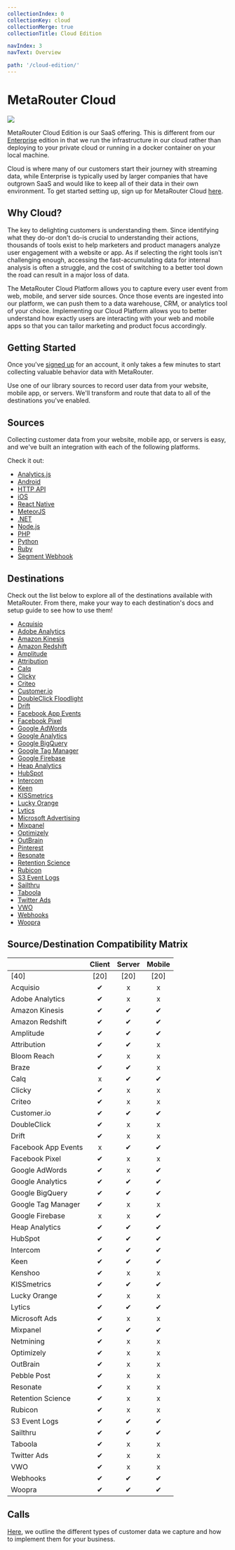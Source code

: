 ```yaml
---
collectionIndex: 0
collectionKey: cloud
collectionMerge: true
collectionTitle: Cloud Edition

navIndex: 3
navText: Overview

path: '/cloud-edition/'
---
```


<h1 class="cloud">MetaRouter Cloud</h1>

<img class="content-logo" src="https://cdn.metarouter.io/web/img/docs/cloud-logo-light.png" />

MetaRouter Cloud Edition is our SaaS offering. This is different from our [Enterprise](/enterprise-edition/) edition in that we run the infrastructure in our cloud rather than deploying to your private cloud or running in a docker container on your local machine.

Cloud is where many of our customers start their journey with streaming data, while Enterprise is typically used by larger companies that have outgrown SaaS and would like to keep all of their data in their own environment. To get started setting up, sign up for MetaRouter Cloud [here](https://app.metarouter.io/signup).

## Why Cloud?

The key to delighting customers is understanding them. Since identifying what they do-or don't do-is crucial to understanding their actions, thousands of tools exist to help marketers and product managers analyze user engagement with a website or app. As if selecting the right tools isn't challenging enough, accessing the fast-accumulating data for internal analysis is often a struggle, and the cost of switching to a better tool down the road can result in a major loss of data.

The MetaRouter Cloud Platform allows you to capture every user event from web, mobile, and server side sources. Once those events are ingested into our platform, we can push them to a data warehouse, CRM, or analytics tool of your choice. Implementing our Cloud Platform allows you to better understand how exactly users are interacting with your web and mobile apps so that you can tailor marketing and product focus accordingly.

## Getting Started

Once you've [signed up](https://app.metarouter.io/signup) for an account, it only takes a few minutes to start collecting valuable behavior data with MetaRouter.

Use one of our library sources to record user data from your website, mobile app, or servers. We'll transform and route that data to all of the destinations you've enabled.

## Sources

Collecting customer data from your website, mobile app, or servers is easy, and we've built an integration with each of the following platforms.

Check it out:

- [Analytics.js](/sources/analytics-js/)
- [Android](/sources/android/)
- [HTTP API](/sources/http-api/)
- [iOS](/sources/ios/)
- [React Native](/sources/react-native/)
- [MeteorJS](/sources/meteor-js/)
- [.NET](/sources/dot-net/)
- [Node.js](/sources/node-js/)
- [PHP](/sources/php/)
- [Python](/sources/python/)
- [Ruby](/sources/ruby/)
- [Segment Webhook](/sources/segment-webhook/)

## Destinations

Check out the list below to explore all of the destinations available with MetaRouter. From there, make your way to each destination's docs and setup guide to see how to use them!

- [Acquisio](/cloud-destinations/acquisio/)
- [Adobe Analytics](/cloud-destinations/adobe-analytics/)
- [Amazon Kinesis](/cloud-destinations/amazon-kinesis/)
- [Amazon Redshift](/cloud-destinations/amazon-redshift/)
- [Amplitude](/cloud-destinations/amplitude/)
- [Attribution](/cloud-destinations/attribution/)
- [Calq](/cloud-destinations/calq/)
- [Clicky](/cloud-destinations/clicky/)
- [Criteo](/cloud-destinations/criteo/)
- [Customer.io](/cloud-destinations/customer-io/)
- [DoubleClick Floodlight](/cloud-destinations/doubleclick-floodlight/)
- [Drift](/cloud-destinations/drift/)
- [Facebook App Events](/cloud-destinations/facebook-app-events/)
- [Facebook Pixel](/cloud-destinations/facebook-pixel/)
- [Google AdWords](/cloud-destinations/google-adwords/)
- [Google Analytics](/cloud-destinations/google-analytics/)
- [Google BigQuery](/cloud-destinations/google-bigquery/)
- [Google Tag Manager](/cloud-destinations/google-tag-manager/)
- [Google Firebase](/cloud-destinations/firebase/)
- [Heap Analytics](/cloud-destinations/heap-analytics/)
- [HubSpot](/cloud-destinations/hubspot/)
- [Intercom](/cloud-destinations/intercom/)
- [Keen](/cloud-destinations/keen-io/)
- [KISSmetrics](/cloud-destinations/kissmetrics/)
- [Lucky Orange](/cloud-destinations/lucky-orange/)
- [Lytics](/cloud-destinations/lytics/)
- [Microsoft Advertising](/cloud-destinations/microsoft-advertising/)
- [Mixpanel](/cloud-destinations/mixpanel/)
- [Optimizely](/cloud-destinations/optimizely/)
- [OutBrain](/cloud-destinations/outbrain/)
- [Pinterest](/cloud-destinations/pinterest/)
- [Resonate](/cloud-destinations/resonate/)
- [Retention Science](/cloud-destinations/retention-science/)
- [Rubicon](/cloud-destinations/rubicon/)
- [S3 Event Logs](/cloud-destinations/s3-event-logs/)
- [Sailthru](/cloud-destinations/sailthru/)
- [Taboola](/cloud-destinations/taboola/)
- [Twitter Ads](/cloud-destinations/twitter-ads/)
- [VWO](/cloud-destinations/vwo/)
- [Webhooks](/cloud-destinations/webhooks/)
- [Woopra](/cloud-destinations/woopra/)

## Source/Destination Compatibility Matrix

<!-- TODO: Figure out how to get EE edition destinations into this matrix -->

|                     | Client | Server | Mobile |
| :------------------ | :----: | :----: | :----: |
| [40]                |  [20]  |  [20]  |  [20]  |
| Acquisio            |   ✔    |   x    |   x    |
| Adobe Analytics     |   ✔    |   x    |   x    |
| Amazon Kinesis      |   ✔    |   ✔    |   ✔    |
| Amazon Redshift     |   ✔    |   ✔    |   ✔    |
| Amplitude           |   ✔    |   ✔    |   ✔    |
| Attribution         |   ✔    |   ✔    |   x    |
| Bloom Reach         |   ✔    |   x    |   x    |
| Braze               |   ✔    |   ✔    |   x    |
| Calq                |   x    |   ✔    |   ✔    |
| Clicky              |   ✔    |   x    |   x    |
| Criteo              |   ✔    |   x    |   x    |
| Customer.io         |   ✔    |   ✔    |   ✔    |
| DoubleClick         |   ✔    |   x    |   x    |
| Drift               |   ✔    |   x    |   x    |
| Facebook App Events |   x    |   ✔    |   ✔    |
| Facebook Pixel      |   ✔    |   x    |   x    |
| Google AdWords      |   ✔    |   x    |   ✔    |
| Google Analytics    |   ✔    |   ✔    |   ✔    |
| Google BigQuery     |   ✔    |   ✔    |   ✔    |
| Google Tag Manager  |   ✔    |   x    |   x    |
| Google Firebase     |   x    |   x    |   ✔    |
| Heap Analytics      |   ✔    |   ✔    |   ✔    |
| HubSpot             |   ✔    |   ✔    |   ✔    |
| Intercom            |   ✔    |   ✔    |   ✔    |
| Keen                |   ✔    |   ✔    |   ✔    |
| Kenshoo             |   ✔    |   x    |   x    |
| KISSmetrics         |   ✔    |   ✔    |   ✔    |
| Lucky Orange        |   ✔    |   x    |   x    |
| Lytics              |   ✔    |   ✔    |   ✔    |
| Microsoft Ads       |   ✔    |   x    |   x    |
| Mixpanel            |   ✔    |   ✔    |   ✔    |
| Netmining           |   ✔    |   x    |   x    |
| Optimizely          |   ✔    |   x    |   x    |
| OutBrain            |   ✔    |   x    |   x    |
| Pebble Post         |   ✔    |   x    |   x    |
| Resonate            |   ✔    |   x    |   x    |
| Retention Science   |   ✔    |   x    |   x    |
| Rubicon             |   ✔    |   x    |   x    |
| S3 Event Logs       |   ✔    |   ✔    |   ✔    |
| Sailthru            |   ✔    |   ✔    |   ✔    |
| Taboola             |   ✔    |   x    |   x    |
| Twitter Ads         |   ✔    |   x    |   x    |
| VWO                 |   ✔    |   x    |   x    |
| Webhooks            |   ✔    |   ✔    |   ✔    |
| Woopra              |   ✔    |   ✔    |   ✔    |

## Calls

[Here](/sources/analytics-js/), we outline the different types of customer data we capture and how to implement them for your business.

